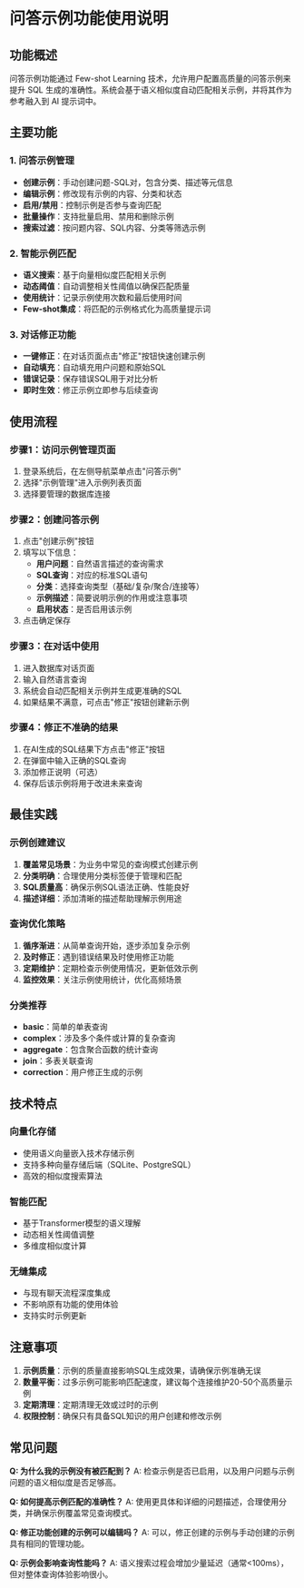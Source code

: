 # 问答示例功能使用说明

## 功能概述

问答示例功能通过 Few-shot Learning 技术，允许用户配置高质量的问答示例来提升 SQL 生成的准确性。系统会基于语义相似度自动匹配相关示例，并将其作为参考融入到 AI 提示词中。

## 主要功能

### 1. 问答示例管理
- **创建示例**：手动创建问题-SQL对，包含分类、描述等元信息
- **编辑示例**：修改现有示例的内容、分类和状态
- **启用/禁用**：控制示例是否参与查询匹配
- **批量操作**：支持批量启用、禁用和删除示例
- **搜索过滤**：按问题内容、SQL内容、分类等筛选示例

### 2. 智能示例匹配
- **语义搜索**：基于向量相似度匹配相关示例
- **动态阈值**：自动调整相关性阈值以确保匹配质量
- **使用统计**：记录示例使用次数和最后使用时间
- **Few-shot集成**：将匹配的示例格式化为高质量提示词

### 3. 对话修正功能
- **一键修正**：在对话页面点击"修正"按钮快速创建示例
- **自动填充**：自动填充用户问题和原始SQL
- **错误记录**：保存错误SQL用于对比分析
- **即时生效**：修正示例立即参与后续查询

## 使用流程

### 步骤1：访问示例管理页面
1. 登录系统后，在左侧导航菜单点击"问答示例"
2. 选择"示例管理"进入示例列表页面
3. 选择要管理的数据库连接

### 步骤2：创建问答示例
1. 点击"创建示例"按钮
2. 填写以下信息：
   - **用户问题**：自然语言描述的查询需求
   - **SQL查询**：对应的标准SQL语句
   - **分类**：选择查询类型（基础/复杂/聚合/连接等）
   - **示例描述**：简要说明示例的作用或注意事项
   - **启用状态**：是否启用该示例
3. 点击确定保存

### 步骤3：在对话中使用
1. 进入数据库对话页面
2. 输入自然语言查询
3. 系统会自动匹配相关示例并生成更准确的SQL
4. 如果结果不满意，可点击"修正"按钮创建新示例

### 步骤4：修正不准确的结果
1. 在AI生成的SQL结果下方点击"修正"按钮
2. 在弹窗中输入正确的SQL查询
3. 添加修正说明（可选）
4. 保存后该示例将用于改进未来查询

## 最佳实践

### 示例创建建议
1. **覆盖常见场景**：为业务中常见的查询模式创建示例
2. **分类明确**：合理使用分类标签便于管理和匹配
3. **SQL质量高**：确保示例SQL语法正确、性能良好
4. **描述详细**：添加清晰的描述帮助理解示例用途

### 查询优化策略
1. **循序渐进**：从简单查询开始，逐步添加复杂示例
2. **及时修正**：遇到错误结果及时使用修正功能
3. **定期维护**：定期检查示例使用情况，更新低效示例
4. **监控效果**：关注示例使用统计，优化高频场景

### 分类推荐
- **basic**：简单的单表查询
- **complex**：涉及多个条件或计算的复杂查询
- **aggregate**：包含聚合函数的统计查询
- **join**：多表关联查询
- **correction**：用户修正生成的示例

## 技术特点

### 向量化存储
- 使用语义向量嵌入技术存储示例
- 支持多种向量存储后端（SQLite、PostgreSQL）
- 高效的相似度搜索算法

### 智能匹配
- 基于Transformer模型的语义理解
- 动态相关性阈值调整
- 多维度相似度计算

### 无缝集成
- 与现有聊天流程深度集成
- 不影响原有功能的使用体验
- 支持实时示例更新

## 注意事项

1. **示例质量**：示例的质量直接影响SQL生成效果，请确保示例准确无误
2. **数量平衡**：过多示例可能影响匹配速度，建议每个连接维护20-50个高质量示例
3. **定期清理**：定期清理无效或过时的示例
4. **权限控制**：确保只有具备SQL知识的用户创建和修改示例

## 常见问题

**Q: 为什么我的示例没有被匹配到？**
A: 检查示例是否已启用，以及用户问题与示例问题的语义相似度是否足够高。

**Q: 如何提高示例匹配的准确性？**
A: 使用更具体和详细的问题描述，合理使用分类，并确保示例覆盖常见查询模式。

**Q: 修正功能创建的示例可以编辑吗？**
A: 可以，修正创建的示例与手动创建的示例具有相同的管理功能。

**Q: 示例会影响查询性能吗？**
A: 语义搜索过程会增加少量延迟（通常<100ms），但对整体查询体验影响很小。
